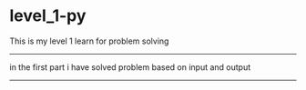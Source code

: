 # level_1-py
This is my level 1 learn for problem solving
<hr>in the first part i have solved problem based on input and output<hr/>

